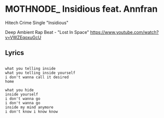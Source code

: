 # MOTHNODE_ Insidious feat. Annfran
Hitech Crime Single "Insidious"

Deep Ambient Rap Beat - "Lost In Space"
https://www.youtube.com/watch?v=VWZEqoxuGcU

## Lyrics

```

what you telling inside
what you telling inside yourself
i don't wanna call it desired
home

what you hide 
inside yourself
i don't wanna go
i don't wanna go 
inside my mind anymore
i don't know i know know

```
